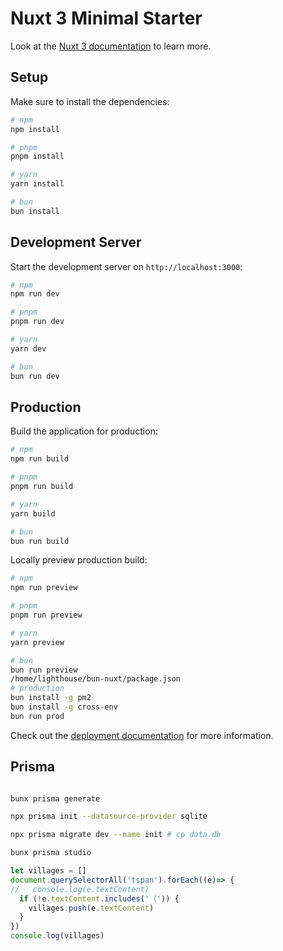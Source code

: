 # Nuxt 3 Minimal Starter

Look at the [Nuxt 3 documentation](https://nuxt.com/docs/getting-started/introduction) to learn more.

## Setup

Make sure to install the dependencies:

```bash
# npm
npm install

# pnpm
pnpm install

# yarn
yarn install

# bun
bun install
```

## Development Server

Start the development server on `http://localhost:3000`:

```bash
# npm
npm run dev

# pnpm
pnpm run dev

# yarn
yarn dev

# bun
bun run dev
```

## Production

Build the application for production:

```bash
# npm
npm run build

# pnpm
pnpm run build

# yarn
yarn build

# bun
bun run build
```

Locally preview production build:

```bash
# npm
npm run preview

# pnpm
pnpm run preview

# yarn
yarn preview

# bun
bun run preview
/home/lighthouse/bun-nuxt/package.json
# production
bun install -g pm2
bun install -g cross-env
bun run prod
```


Check out the [deployment documentation](https://nuxt.com/docs/getting-started/deployment) for more information.

## Prisma
```bash

bunx prisma generate

npx prisma init --datasource-provider sqlite 

npx prisma migrate dev --name init # cp data.db

bunx prisma studio
```


```js
let villages = []
document.querySelectorAll('tspan').forEach((e)=> {
//   console.log(e.textContent)
  if (!e.textContent.includes('（')) {
    villages.push(e.textContent)
  }
})
console.log(villages)
```